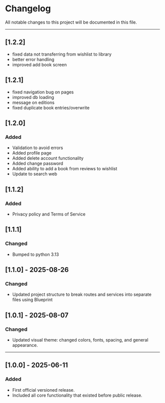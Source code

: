 # Changelog
All notable changes to this project will be documented in this file.

---

## [1.2.2]
- fixed data not transferring from wishlist to library
- better error handling
- improved add book screen

## [1.2.1]
- fixed navigation bug on pages
- improved db loading
- message on editions
- fixed duplicate book entries/overwrite

## [1.2.0]
### Added
- Validation to avoid errors
- Added profile page
- Added delete account functionality
- Added change password
- Added ability to add a book from reviews to wishlist
- Update to search web

## [1.1.2]
### Added
- Privacy policy and Terms of Service

## [1.1.1]
### Changed
- Bumped to python 3.13

## [1.1.0] - 2025-08-26
### Changed
- Updated project structure to break routes and services into separate files using Blueprint 

## [1.0.1] - 2025-08-07
### Changed
- Updated visual theme: changed colors, fonts, spacing, and general appearance.

---

## [1.0.0] - 2025-06-11
### Added
- First official versioned release.
- Included all core functionality that existed before public release.
